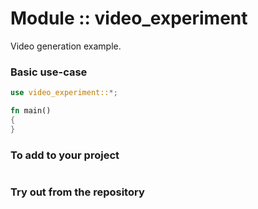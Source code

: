 <!-- {{# generate.module_header{} #}} -->

# Module :: video_experiment

Video generation example.

### Basic use-case

<!-- {{# generate.module_sample{} #}} -->

```rust
use video_experiment::*;

fn main()
{
}
```

### To add to your project

```bash
```

### Try out from the repository

``` shell test
```
